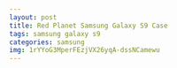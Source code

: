 ```yaml
---
layout: post
title: Red Planet Samsung Galaxy S9 Case
tags: samsung galaxy s9
categories: samsung
img: 1rYYoG3MperFEzjVX26yqA-dssNCamewu
---
```


